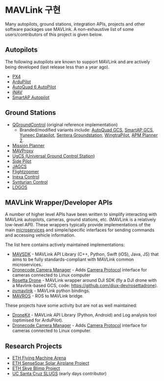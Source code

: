 # MAVLink 구현

Many autopilots, ground stations, integration APIs, projects and other software packages use MAVLink. A non-exhaustive list of some users/contributors of this project is given below.

## Autopilots

The following autopilots are known to support MAVLink and are actively being developed (last release less than a year ago).

- [PX4](http://px4.io/)
- [ArduPilot](http://ardupilot.org/)
- [AutoQuad 6 AutoPilot](http://autoquad.org)
- [iNAV](https://github.com/iNavFlight/inav/wiki)
- [SmartAP Autopilot](http://www.sky-drones.com/)

## Ground Stations

- [QGroundControl](http://qgroundcontrol.com/) (original reference implementation) 
  - Branded/modified variants include: [AutoQuad GCS](http://autoquad.org/software-downloads/?category=2), [SmartAP GCS](http://sky-drones.com/smartap-gcs), [Yuneec Datapilot](http://us.yuneec.com/comm-en-datapilot), [Sentera Groundstation](https://sentera.com/phx-drone/), [WingtraPilot](https://wingtra.com/software/), [APM Planner 2](http://ardupilot.org/planner2/index.html).
- [Mission Planner](http://ardupilot.org/planner/)
- [MAVProxy](http://ardupilot.github.io/MAVProxy/html/index.html)
- [UgCS (Universal Ground Control Station)](https://www.ugcs.com/)
- [Side Pilot](http://sidepilot.net/)
- [JAGCS](https://github.com/MishkaRogachev/JAGCS)
- [Flightzoomer](https://flightzoomer.com/)
- [Inexa Control](https://www.insitu.com/information-delivery/command-and-control/icomc2)
- [Synturian Control](https://www.textronsystems.com/what-we-do/unmanned-systems/synturian)
- [LOGOS](https://aerologos.by)

## MAVLink Wrapper/Developer APIs

A number of higher level APIs have been written to simplify interacting with MAVLink autopilots, cameras, ground stations, etc. (MAVLink is a relatively low-level API). These wrappers typically provide implementations of the main [microservices](../services/index.md) and simple/specific interfaces for sending commands and accessing vehicle information.

The list here contains actively maintained implementations:

- [MAVSDK](https://mavsdk.mavlink.io/develop/en/) - MAVLink API Library (C++, Python, Swift (iOS), Java, JS) that aims to be fully standards-compliant with MAVLink common microservices.
- [Dronecode Camera Manager](https://camera-manager.dronecode.org/en/) - Adds [Camera Protocol](../services/camera.md) interface for cameras connected to Linux computer
- [Rosetta Drone](https://www.youtube.com/watch?v=rBqEQoVGuzQ) - MAVLink wrapper around DJI SDK (fly a DJI drone with a Mavlink-based GCS, code: https://github.com/diux-dev/rosettadrone).
- [pymavlink](https://github.com/ArduPilot/pymavlink) - MAVLink python bindings.
- [MAVROS](https://github.com/mavlink/mavros) - ROS to MAVLink bridge.

These projects have some activity but are not as well maintained:

- [DroneKit](http://dronekit.io/) - MAVLink API Library (Python, Android) and Log analysis tool (optimised for ArduPilot).
- [Dronecode Camera Manager](https://camera-manager.dronecode.org/en/) - Adds [Camera Protocol](../services/camera.md) interface for cameras connected to Linux computer.

## Research Projects

- [ETH Flying Machine Arena](http://www.idsc.ethz.ch/Research_DAndrea/FMA)
- [ETH SenseSoar Solar Airplane Project](http://www.sensesoar.ethz.ch/doku.php?id=project)
- [ETH Skye Blimp Project](http://www.projectskye.ch/)
- [UC Santa Cruz SLUGS](http://slugsuav.soe.ucsc.edu/index.html) (early days contributor)